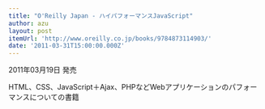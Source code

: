 ```yaml
---
title: "O'Reilly Japan - ハイパフォーマンスJavaScript"
author: azu
layout: post
itemUrl: 'http://www.oreilly.co.jp/books/9784873114903/'
date: '2011-03-31T15:00:00.000Z'
---
```

2011年03月19日 発売

HTML、CSS、JavaScript＋Ajax、PHPなどWebアプリケーションのパフォーマンスについての書籍
